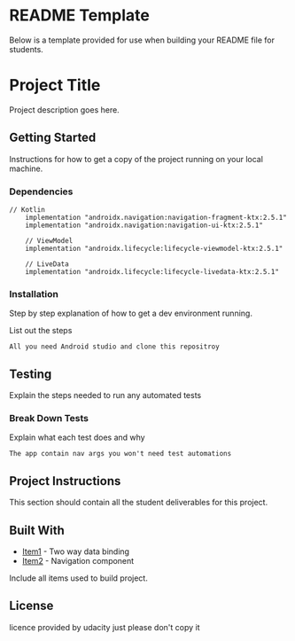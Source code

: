 # README Template

Below is a template provided for use when building your README file for students.

# Project Title

Project description goes here.

## Getting Started

Instructions for how to get a copy of the project running on your local machine.

### Dependencies

```
// Kotlin
    implementation "androidx.navigation:navigation-fragment-ktx:2.5.1"
    implementation "androidx.navigation:navigation-ui-ktx:2.5.1"

    // ViewModel
    implementation "androidx.lifecycle:lifecycle-viewmodel-ktx:2.5.1"

    // LiveData
    implementation "androidx.lifecycle:lifecycle-livedata-ktx:2.5.1"
```

### Installation

Step by step explanation of how to get a dev environment running.

List out the steps

```
All you need Android studio and clone this repositroy
```

## Testing

Explain the steps needed to run any automated tests

### Break Down Tests

Explain what each test does and why

```
The app contain nav args you won't need test automations
```
## Project Instructions

This section should contain all the student deliverables for this project.

## Built With

* [Item1](https://developer.android.com/topic/libraries/data-binding/two-way) - Two way data binding
* [Item2](https://developer.android.com/guide/navigation?gclid=Cj0KCQjwpeaYBhDXARIsAEzItbG1N11BAgcrVB1ySuhrCczjwKoHyPS0RAqVnKvbmMeLJZH7yus0C_IaAm6cEALw_wcB&gclsrc=aw.ds) - Navigation component

Include all items used to build project.

## License

licence provided by udacity just please don't copy it
